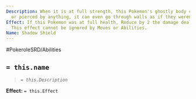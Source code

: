 ```yaml
---
Description: When it is at full strength, this Pokemon's ghostly body cannot be touched
  or pierced by anything, it can even go through walls as if they weren't there.
Effect: If this Pokemon was at full health, Reduce by 2 the damage dealt by an attack.
  This effect cannot be ignored by Moves or Abilities.
Name: Shadow Shield
---
```


#PokeroleSRD/Abilities

## `= this.name`

> *`= this.Description`*

**Effect:** `= this.Effect`